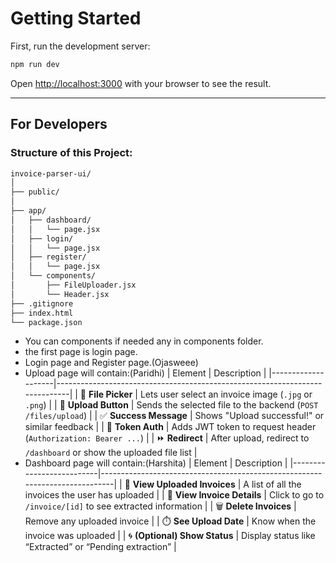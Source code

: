 
# Getting Started

First, run the development server:

```bash
npm run dev
```

Open [http://localhost:3000](http://localhost:3000) with your browser to see the result.

---

## For Developers

### Structure of this Project:

```bash
invoice-parser-ui/
│
├── public/
│
├── app/
│   ├── dashboard/
│   │   └── page.jsx  
│   ├── login/
│   │   └── page.jsx
│   ├── register/
│   │   └── page.jsx
│   └── components/
│       ├── FileUploader.jsx
│       └── Header.jsx
├── .gitignore
├── index.html
└── package.json
```
- You can components if needed any in components folder.
- the first page is login page.
- Login page and Register page.(Ojasweee)
- Upload page will contain:(Paridhi)
   | Element            | Description                                                                 |
|--------------------|-----------------------------------------------------------------------------|
| 📁 **File Picker**   | Lets user select an invoice image (`.jpg` or `.png`)                        |
| 🚀 **Upload Button** | Sends the selected file to the backend (`POST /files/upload`)               |
| ✅ **Success Message** | Shows "Upload successful!" or similar feedback                             |
| 🔐 **Token Auth**     | Adds JWT token to request header (`Authorization: Bearer ...`)             |
| ⏩ **Redirect**       | After upload, redirect to `/dashboard` or show the uploaded file list      |
- Dashboard page will contain:(Harshita)
  | Element                  | Description                                                                 |
|--------------------------|-----------------------------------------------------------------------------|
| 📄 **View Uploaded Invoices** | A list of all the invoices the user has uploaded                         |
| 👀 **View Invoice Details**   | Click to go to `/invoice/[id]` to see extracted information               |
| 🗑️ **Delete Invoices**         | Remove any uploaded invoice                                               |
| ⏱️ **See Upload Date**         | Know when the invoice was uploaded                                        |
| 🌀 **(Optional) Show Status**  | Display status like “Extracted” or “Pending extraction”                   |
